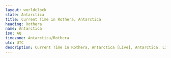 ```yaml
---
layout: worldclock
state: Antarctica
title: Current Time in Rothera, Antarctica
heading: Rothera
name: Antarctica
iso: AQ
timezone: Antarctica/Rothera
utc: UTC
description: Current Time in Rothera, Antarctica [Live], Antarctica. Live update now time in Rothera, timezone Antarctica/Rothera, UTC, Country ISO code & Current Local Time.
---
```


